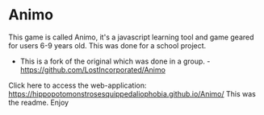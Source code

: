# Animo

This game is called Animo, it's a javascript learning tool and game geared for users 6-9 years old. 
This was done for a school project. 

- This is a fork of the original which was done in a group. -https://github.com/LostIncorporated/Animo

Click here to access the web-application: https://hippopotomonstrosesquippedaliophobia.github.io/Animo/
This was the readme. Enjoy
